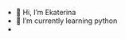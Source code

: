 - 👋 Hi, I’m Ekaterina
- 🌱 I’m currently learning python
- 
<!---
kachanea/kachanea is a ✨ special ✨ repository because its `README.md` (this file) appears on your GitHub profile.
You can click the Preview link to take a look at your changes.
--->
